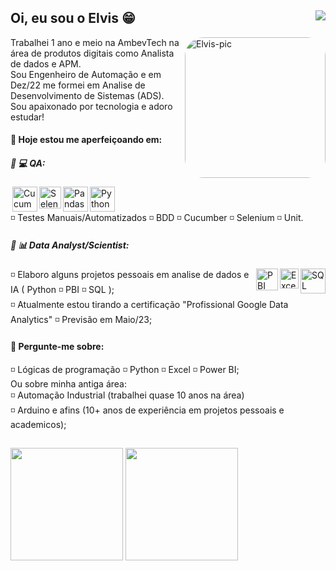 <div> 
 <a href="https://www.linkedin.com/in/elvisarimatea/">
  <img align="right" src="https://img.shields.io/badge/-LinkedIn-%230077B5?style=for-the-badge&logo=linkedin&logoColor=white"></a> 
 <h2> Oi, eu sou o Elvis 😁</h2>
</div>


 <div>
    <img align="right" src="https://cdn-learn.adafruit.com/guides/cropped_images/000/003/613/medium640/Fancy_Octocat_guide_image.png?1654629455" alt="Elvis-pic" width="225" style="border-radius: 30px;">
</div>

  Trabalhei 1 ano e meio na AmbevTech na área de produtos digitais como Analista de dados e APM.<br>
  Sou Engenheiro de Automação e em Dez/22 me formei em Analise de Desenvolvimento de Sistemas (ADS).<br>
  Sou apaixonado por tecnologia e adoro estudar!


<h4>🌱 Hoje estou me aperfeiçoando em:</h4>
  <h5> 🔹 💻 QA:</h5>  
  <div style="display:flex;">        
  <img align="right" style="margin-right: 0px" src="https://cdn.jsdelivr.net/gh/devicons/devicon/icons/cucumber/cucumber-plain-wordmark.svg" alt="Cucumber" width="40" height="40">
  <img align="right" style="margin-right: 0px" src="https://cdn.jsdelivr.net/gh/devicons/devicon/icons/selenium/selenium-original.svg" alt="Selenium" width="35" height="35">
  <img align="right" style="margin-right: 0px" src="https://cdn.jsdelivr.net/gh/devicons/devicon/icons/pandas/pandas-original-wordmark.svg" alt="Pandas" width="40" height="40">
  <img align="right" style="margin-right: 0px" src="https://cdn.jsdelivr.net/gh/devicons/devicon/icons/python/python-original-wordmark.svg" alt="Python" width="40" height="40">
</div>  
  ◽ Testes Manuais/Automatizados ◽ BDD ◽ Cucumber ◽ Selenium ◽ Unit.

<h5> 🔹 📊 Data Analyst/Scientist:</h5>
<div>
  <img align="right" style="margin-right: 0px" src="https://cdn3.iconfinder.com/data/icons/file-extension-11/512/sql-file-extension-format-digital-512.png" alt="SQL" width="40" height="40">  
  <img align="right" style="margin-right: 0px" src="https://cdn3.iconfinder.com/data/icons/logos-brands-3/24/logo_brand_brands_logos_excel-512.png" alt="Excel" width="30" height="32">
  <img align="right" style="margin-right: 0px" src="https://cdn.discordapp.com/attachments/1073672292585971772/1091452020482920458/PBI_Icon.png" alt="PBI" width="35" height="35">
  
</div>
    ◽ Elaboro alguns projetos pessoais em analise de dados e IA ( Python ◽ PBI ◽ SQL );<br>
    ◽ Atualmente estou tirando a certificação "Profissional Google Data Analytics" ◽ Previsão em Maio/23;<br>   


<h4> 💬 Pergunte-me sobre: </h4>
  ◽ Lógicas de programação ◽ Python ◽ Excel ◽ Power BI;<br>
    Ou sobre minha antiga área:<br>
  ◽ Automação Industrial (trabalhei quase 10 anos na área)<br>
  ◽ Arduino e afins (10+ anos de experiência em projetos pessoais e academicos);<br>
  
##


<div>
  <picture>
  <source 
    srcset="https://github-readme-stats.vercel.app/api?username=ElvisArimatea&show_icons=true&theme=tokyonight"
    media="(prefers-color-scheme: dark)"/>  
  <source
    srcset="https://github-readme-stats.vercel.app/api?username=ElvisArimatea&show_icons=true"
    media="(prefers-color-scheme: light), (prefers-color-scheme: no-preference)"/>  
  <img height="180em" src="https://github-readme-stats.vercel.app/api?username=ElvisArimatea&show_icons=true" />
  </picture>

  <img height="180em" src="https://github-readme-stats.vercel.app/api/top-langs/?username=ElvisArimatea&layout=compact&theme=tokyonight"/>
</div>

##







